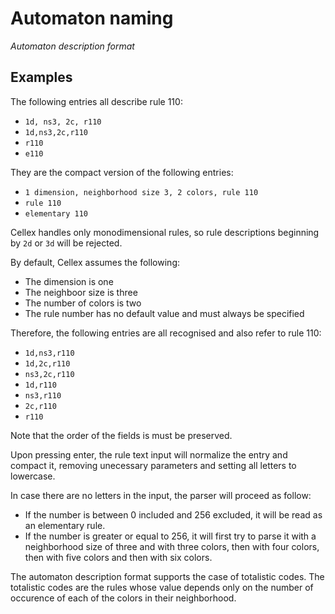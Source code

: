 # Automaton naming

_Automaton description format_

## Examples

The following entries all describe rule 110:

- `1d, ns3, 2c, r110`
- `1d,ns3,2c,r110`
- `r110`
- `e110`

They are the compact version of the following entries:

- `1 dimension, neighborhood size 3, 2 colors, rule 110`
- `rule 110`
- `elementary 110`

Cellex handles only monodimensional rules, so rule descriptions beginning by `2d` or `3d` will be rejected.

By default, Cellex assumes the following:

- The dimension is one
- The neighboor size is three
- The number of colors is two
- The rule number has no default value and must always be specified

Therefore, the following entries are all recognised and also refer to rule 110:

- `1d,ns3,r110`
- `1d,2c,r110`
- `ns3,2c,r110`
- `1d,r110`
- `ns3,r110`
- `2c,r110`
- `r110`

Note that the order of the fields is must be preserved.

Upon pressing enter, the rule text input will normalize the entry and compact it, removing unecessary parameters and setting all letters to lowercase.

In case there are no letters in the input, the parser will proceed as follow:

- If the number is between 0 included and 256 excluded, it will be read as an elementary rule.
- If the number is greater or equal to 256, it will first try to parse it with a neighborhood size of three and with three colors, then with four colors, then with five colors and then with six colors.

The automaton description format supports the case of totalistic codes. The totalistic codes are the rules whose value depends only on the number of occurence of each of the colors in their neighborhood.
